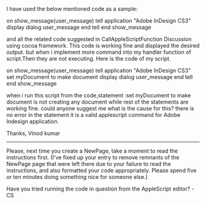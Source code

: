 I have used the below mentioned code as a sample:
    
on show_message(user_message)
   tell application "Adobe InDesign CS3"
      display dialog user_message
   end tell
end show_message


and all the related code suggested in CallAppleScriptFunction Discussion using cocoa framework.
This code is working fine and displayed the desired output.
but when i  implement more command  into my handler function of script.Then they are not executing. Here is the code of my script.
    
on show_message(user_message)
   tell application "Adobe InDesign CS3"
     set myDocument to make document 
 display dialog user_message
   end tell
end show_message


 when i run this script from the code,statement :set myDocument to make document  is not creating any document while rest of the statements are working fine.
could anyone suggest me what is the cause for this?
there is no error in the statement it is a valid applescript command for Adobe Indesign application.

Thanks,
Vinod kumar

----
Please, next time you create a NewPage, take a moment to read the instructions first. (I've fixed up your entry to remove remnants of the NewPage page that were left there due to your failure to read the instructions, and also formatted your code appropriately. Please spend five or ten minutes doing something nice for someone else.)

Have you tried running the code in question from the AppleScript editor? -CS
